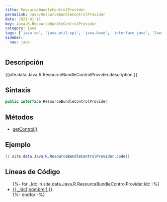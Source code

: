 ```yaml
---
title: ResourceBundleControlProvider
permalink: Java/ResourceBundleControlProvider
date: 2021-01-11
key: Java.R.ResourceBundleControlProvider
category: java
tags: ['java se', 'java.util.spi', 'java.base', 'interface java', 'Java 1.8']
sidebar: 
  nav: java
---
```


## Descripción
{{site.data.Java.R.ResourceBundleControlProvider.description }}

## Sintaxis
~~~java
public interface ResourceBundleControlProvider
~~~

## Métodos
* [getControl()](/Java/ResourceBundleControlProvider/getControl)

## Ejemplo
~~~java
{{ site.data.Java.R.ResourceBundleControlProvider.code}}
~~~

## Líneas de Código
<ul>
{%- for _ldc in site.data.Java.R.ResourceBundleControlProvider.ldc -%}
   <li>
       <a href="{{_ldc['url'] }}">{{ _ldc['nombre'] }}</a>
   </li>
{%- endfor -%}
</ul>
